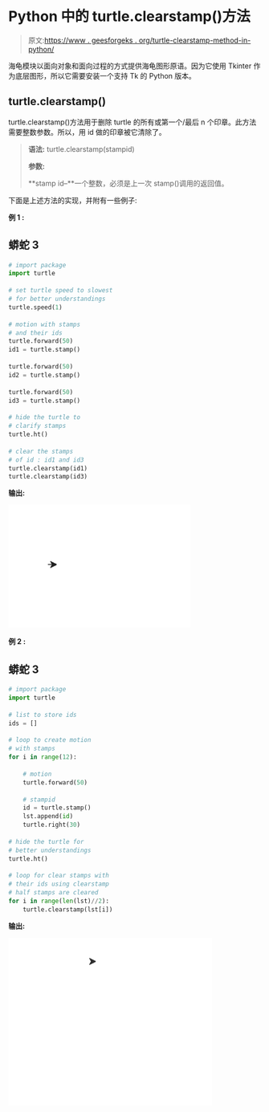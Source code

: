 # Python 中的 turtle.clearstamp()方法

> 原文:[https://www . geesforgeks . org/turtle-clearstamp-method-in-python/](https://www.geeksforgeeks.org/turtle-clearstamp-method-in-python/)

海龟模块以面向对象和面向过程的方式提供海龟图形原语。因为它使用 Tkinter 作为底层图形，所以它需要安装一个支持 Tk 的 Python 版本。

## turtle.clearstamp()

turtle.clearstamp()方法用于删除 turtle 的所有或第一个/最后 n 个印章。此方法需要整数参数。所以，用 id 做的印章被它清除了。

> **语法:** turtle.clearstamp(stampid)
> 
> **参数:**
> 
> **stamp id–**一个整数，必须是上一次 stamp()调用的返回值。

下面是上述方法的实现，并附有一些例子:

**例 1 :**

## 蟒蛇 3

```py
# import package
import turtle

# set turtle speed to slowest
# for better understandings
turtle.speed(1)

# motion with stamps
# and their ids
turtle.forward(50)
id1 = turtle.stamp()

turtle.forward(50)
id2 = turtle.stamp()

turtle.forward(50)
id3 = turtle.stamp()

# hide the turtle to
# clarify stamps
turtle.ht()

# clear the stamps
# of id : id1 and id3
turtle.clearstamp(id1)
turtle.clearstamp(id3)
```

**输出:**

![](img/6439c05df5a81c09fab31536b9285bb9.png)

**例 2 :**

## 蟒蛇 3

```py
# import package
import turtle 

# list to store ids
ids = []

# loop to create motion
# with stamps
for i in range(12):

    # motion
    turtle.forward(50)

    # stampid
    id = turtle.stamp()
    lst.append(id)
    turtle.right(30)

# hide the turtle for 
# better understandings
turtle.ht()

# loop for clear stamps with 
# their ids using clearstamp
# half stamps are cleared
for i in range(len(lst)//2):
    turtle.clearstamp(lst[i])
```

**输出:**

![](img/cd81170611e0780496fd6d8a47057865.png)